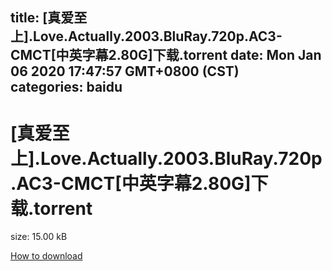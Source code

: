 
title: [真爱至上].Love.Actually.2003.BluRay.720p.AC3-CMCT[中英字幕2.80G]下载.torrent
date: Mon Jan 06 2020 17:47:57 GMT+0800 (CST)    
categories: baidu
---

# [真爱至上].Love.Actually.2003.BluRay.720p.AC3-CMCT[中英字幕2.80G]下载.torrent
size: 15.00 kB
 
 

[How to download](https://bpcam.bemobtrk.com/go/2ceec3aa-1ca2-46d6-b9ff-aaa5c184517c?jno=3235)